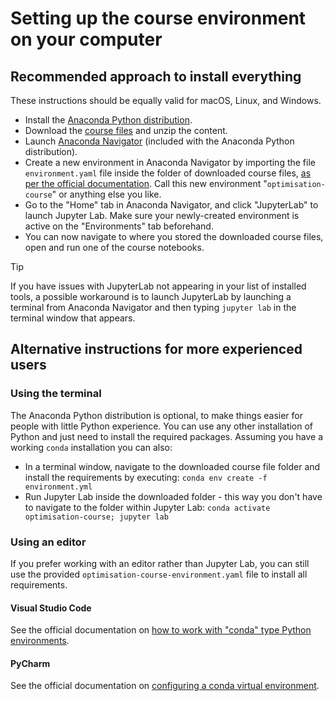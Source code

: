 # Setting up the course environment on your computer

## Recommended approach to install everything

These instructions should be equally valid for macOS, Linux, and Windows.

* Install the [Anaconda Python distribution](https://docs.anaconda.com/free/anaconda/install/).
* Download the [course files](https://github.com/sjpfenninger/optimisation-course/archive/refs/heads/main.zip) and unzip the content.
* Launch [Anaconda Navigator](https://docs.anaconda.com/free/navigator/getting-started/#navigator-starting-navigator) (included with the Anaconda Python distribution).
* Create a new environment in Anaconda Navigator by importing the file `environment.yaml` file inside the folder of downloaded course files, [as per the official documentation](https://docs.anaconda.com/free/navigator/tutorials/manage-environments/#importing-an-environment). Call this new environment "`optimisation-course`" or anything else you like.
* Go to the "Home" tab in Anaconda Navigator, and click "JupyterLab" to launch Jupyter Lab. Make sure your newly-created environment is active on the "Environments" tab beforehand.
* You can now navigate to where you stored the downloaded course files, open and run one of the course notebooks.

> [!TIP]
> If you have issues with JupyterLab not appearing in your list of installed tools, a possible workaround is to launch JupyterLab by launching a terminal from Anaconda Navigator and then typing `jupyter lab` in the terminal window that appears.

## Alternative instructions for more experienced users

### Using the terminal

The Anaconda Python distribution is optional, to make things easier for people with little Python experience. You can use any other installation of Python and just need to install the required packages. Assuming you have a working `conda` installation you can also:

* In a terminal window, navigate to the downloaded course file folder and install the requirements by executing: `conda env create -f environment.yml`
* Run Jupyter Lab inside the downloaded folder - this way you don't have to navigate to the folder within Jupyter Lab: `conda activate optimisation-course; jupyter lab`

### Using an editor

If you prefer working with an editor rather than Jupyter Lab, you can still use the provided `optimisation-course-environment.yaml` file to install all requirements.

#### Visual Studio Code

See the official documentation on [how to work with "conda" type Python environments](https://code.visualstudio.com/docs/python/environments).

#### PyCharm

See the official documentation on [configuring a conda virtual environment](https://www.jetbrains.com/help/pycharm/conda-support-creating-conda-virtual-environment.html#conda-requirements).

